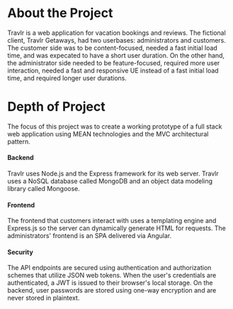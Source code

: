 # About the Project

Travlr is a web application for vacation bookings and reviews. The fictional client, Travlr Getaways, had two userbases: administrators and customers. The customer side was to be content-focused, needed a fast initial load time, and was expecated to have a short user duration. On the other hand, the administrator side needed to be feature-focused, required more user interaction, needed a fast and responsive UE instead of a fast initial load time, and required longer user durations.

# Depth of Project

The focus of this project was to create a working prototype of a full stack web application using MEAN technologies and the MVC architectural pattern. 

#### Backend
Travlr uses Node.js and the Express framework for its web server. Travlr uses a NoSQL database called MongoDB and an object data modeling library called Mongoose.

#### Frontend
The frontend that customers interact with uses a templating engine and Express.js so the server can dynamically generate HTML for requests. The administrators' frontend is an SPA delivered via Angular.

#### Security
The API endpoints are secured using authentication and authorization schemes that utilize JSON web tokens. When the user's credentials are authenticated, a JWT is issued to their browser's local storage. On the backend, user passwords are stored using one-way encryption and are never stored in plaintext.